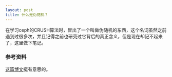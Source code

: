 ```yaml
---
layout: post
title: 什么是伪随机？
---
```


在学习ceph的CRUSH算法时，冒出了一个叫做伪随机的东西，这个名词虽然之前遇到过很多次，并且记得之前也研究过它背后的真正含义，但是现在却记不起来了，这里做下笔记。

### 参考资料
[这篇博文](http://blog.jobbole.com/83187/)挺有意思的。
